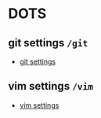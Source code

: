 # DOTS

## git settings `/git`

* [git settings](./git/README.md)

## vim settings `/vim`

* [vim settings](./vim/README.md)
